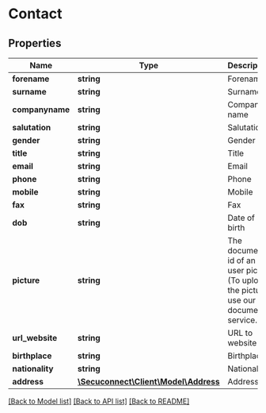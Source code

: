 # Contact

## Properties
Name | Type | Description | Notes
------------ | ------------- | ------------- | -------------
**forename** | **string** | Forename | 
**surname** | **string** | Surname | 
**companyname** | **string** | Company name | 
**salutation** | **string** | Salutation | 
**gender** | **string** | Gender | 
**title** | **string** | Title | 
**email** | **string** | Email | 
**phone** | **string** | Phone | 
**mobile** | **string** | Mobile | 
**fax** | **string** | Fax | 
**dob** | **string** | Date of birth | 
**picture** | **string** | The document id of an user picture (To upload the picture use our document service.) | 
**url_website** | **string** | URL to website | 
**birthplace** | **string** | Birthplace | 
**nationality** | **string** | Nationality | 
**address** | [**\Secuconnect\Client\Model\Address**](Address.md) | Address | 

[[Back to Model list]](../README.md#documentation-for-models) [[Back to API list]](../README.md#documentation-for-api-endpoints) [[Back to README]](../../README.md)



